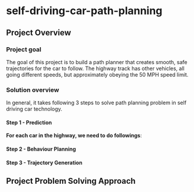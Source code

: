 # self-driving-car-path-planning

## Project Overview
### Project goal 
The goal of this project is to build a path planner that creates smooth, safe trajectories for the car to follow. The highway track has other vehicles, all going different speeds, but approximately obeying the 50 MPH speed limit.
### Solution overview
In general, it takes following 3 steps to solve path planning problem in self driving car technology. 
#### Step 1 - Prediction
**For each car in the highway, we need to do followings**:

#### Step 2 - Behaviour Planning
#### Step 3 - Trajectory Generation


## Project Problem Solving Approach
